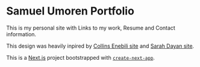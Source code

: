 # Samuel Umoren Portfolio

This is my personal site with Links to my work, Resume and Contact information.

This design was heavily inpired by [Collins Enebili site](https://kadet.dev/) and [Sarah Dayan site](https://www.sarahdayan.dev/).


This is a [Next.js](https://nextjs.org/) project bootstrapped with [`create-next-app`](https://github.com/vercel/next.js/tree/canary/packages/create-next-app).

